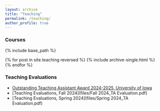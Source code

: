 ```yaml
---
layout: archive
title: "Teaching"
permalink: /teaching/
author_profile: true
---
```

### Courses

{% include base_path %}

{% for post in site.teaching reversed %}
  {% include archive-single.html %}
{% endfor %}


### Teaching Evaluations
* [Outstanding Teaching Assistant Award 2024-2025, University of Iowa](https://cot.org.uiowa.edu/teaching-awards/outstanding-teaching-assistant-awards#accordion-item-326-0)
* [Teaching Evaluations, Fall 2024](files/Fall 2024_TA Evaluation.pdf)
* [Teaching Evaluations, Spring 2024](files/Spring 2024_TA Evaluation.pdf)

